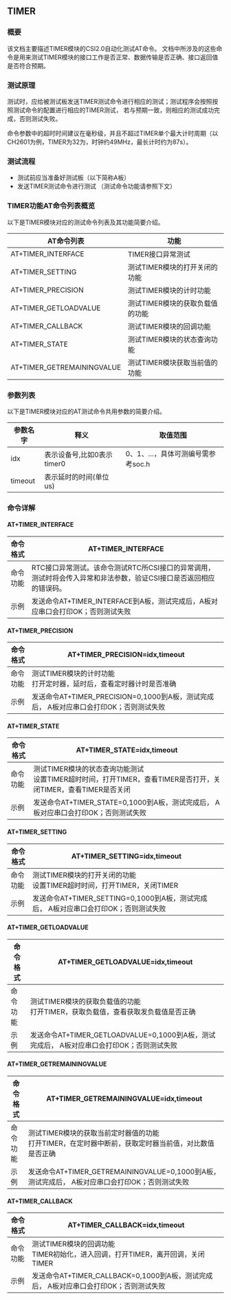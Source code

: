 ## TIMER

### 概要

该文档主要描述TIMER模块的CSI2.0自动化测试AT命令。 文档中所涉及的这些命令是用来测试TIMER模块的接口工作是否正常、数据传输是否正确、接口返回值是否符合预期。

### 测试原理

测试时，应给被测试板发送TIMER测试命令进行相应的测试；测试程序会按照按照测试命令的配置进行相应的TIMER测试， 若与预期一致，则相应的测试成功完成，否则测试失败。

命令参数中的超时时间建议在毫秒级，并且不超过TIMER单个最大计时周期（以CH2601为例，TIMER为32为，时钟约49MHz，最长计时约为87s）。

### 测试流程

- 测试前应当准备好测试板（以下简称A板）
- 发送TIMER测试命令进行测试 （测试命令功能请参照下文）

### TIMER功能AT命令列表概览

以下是TIMER模块对应的测试命令列表及其功能简要介绍。

| AT命令列表                 | 功能                            |
| -------------------------- | ------------------------------- |
| AT+TIMER_INTERFACE         | TIMER接口异常测试               |
| AT+TIMER_SETTING           | 测试TIMER模块的打开关闭的功能   |
| AT+TIMER_PRECISION         | 测试TIMER模块的计时功能         |
| AT+TIMER_GETLOADVALUE      | 测试TIMER模块的获取负载值的功能 |
| AT+TIMER_CALLBACK          | 测试TIMER模块的回调功能         |
| AT+TIMER_STATE             | 测试TIMER模块的状态查询功能     |
| AT+TIMER_GETREMAININGVALUE | 测试TIMER模块获取当前值的功能   |

### 参数列表

以下是TIMER模块对应的AT测试命令共用参数的简要介绍。

| 参数名字 | 释义                       | 取值范围                           |
| -------- | -------------------------- | ---------------------------------- |
| idx      | 表示设备号,比如0表示timer0 | 0、1、...，具体可测编号需参考soc.h |
| timeout  | 表示延时的时间(单位us)     |                                    |

### 命令详解

#### AT+TIMER_INTERFACE

| 命令格式 | AT+TIMER_INTERFACE                                           |
| -------- | ------------------------------------------------------------ |
| 命令功能 | RTC接口异常测试。该命令测试RTC所CSI接口的异常调用，测试时将会传入异常和非法参数，验证CSI接口是否返回相应的错误码。 |
| 示例     | 发送命令AT+TIMER_INTERFACE到A板，测试完成后，A板对应串口会打印OK；否则测试失败 |

#### AT+TIMER_PRECISION

| 命令格式 | AT+TIMER_PRECISION=idx,timeout                               |
| -------- | ------------------------------------------------------------ |
| 命令功能 | 测试TIMER模块的计时功能<br/>打开定时器，延时后，查看定时器计时是否准确 |
| 示例     | 发送命令AT+TIMER_PRECISION=0,1000到A板，测试完成后， A板对应串口会打印OK；否则测试失败 |

#### AT+TIMER_STATE

| 命令格式 | AT+TIMER_STATE=idx,timeout                                   |
| -------- | ------------------------------------------------------------ |
| 命令功能 | 测试TIMER模块的状态查询功能测试<br/>设置TIMER超时时间，打开TIMER，查看TIMER是否打开，关闭TIMER，查看TIMER是否关闭 |
| 示例     | 发送命令AT+TIMER_STATE=0,1000到A板，测试完成后， A板对应串口会打印OK；否则测试失败 |

#### AT+TIMER_SETTING

| 命令格式 | AT+TIMER_SETTING=idx,timeout                                 |
| -------- | ------------------------------------------------------------ |
| 命令功能 | 测试TIMER模块的打开关闭的功能<br/>设置TIMER超时时间，打开TIMER，关闭TIMER |
| 示例     | 发送命令AT+TIMER_SETTING=0,1000到A板，测试完成后， A板对应串口会打印OK；否则测试失败 |

#### AT+TIMER_GETLOADVALUE

| 命令格式 | AT+TIMER_GETLOADVALUE=idx,timeout                            |
| -------- | ------------------------------------------------------------ |
| 命令功能 | 测试TIMER模块的获取负载值的功能<br/>打开TIMER，获取负载值，查看获取发负载值是否正确 |
| 示例     | 发送命令AT+TIMER_GETLOADVALUE=0,1000到A板，测试完成后， A板对应串口会打印OK；否则测试失败 |

#### AT+TIMER_GETREMAININGVALUE

| 命令格式 | AT+TIMER_GETREMAININGVALUE=idx,timeout                       |
| -------- | ------------------------------------------------------------ |
| 命令功能 | 测试TIMER模块的获取当前定时器值的功能<br/>打开TIMER，在定时器中断前，获取定时器当前值，对比数值是否正确 |
| 示例     | 发送命令AT+TIMER_GETREMAININGVALUE=0,1000到A板，测试完成后， A板对应串口会打印OK；否则测试失败 |

#### AT+TIMER_CALLBACK

| 命令格式 | AT+TIMER_CALLBACK=idx,timeout                                |
| -------- | ------------------------------------------------------------ |
| 命令功能 | 测试TIMER模块的回调功能<br/>TIMER初始化，进入回调，打开TIMER，离开回调，关闭TIMER |
| 示例     | 发送命令AT+TIMER_CALLBACK=0,1000到A板，测试完成后， A板对应串口会打印OK；否则测试失败 |

